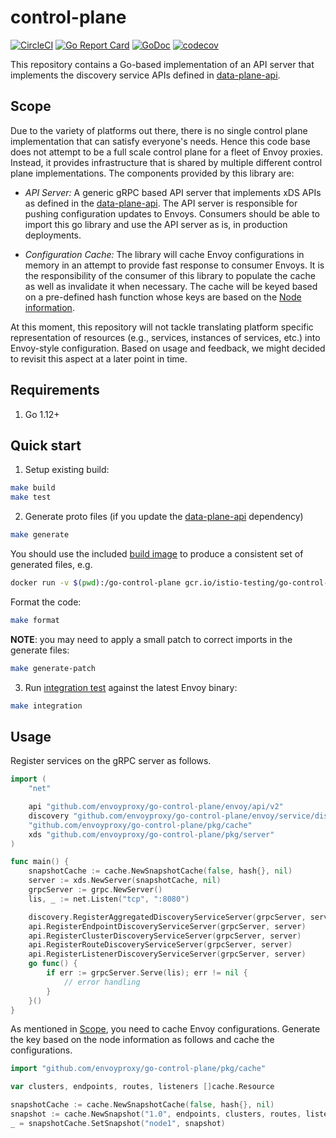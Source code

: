 # control-plane

[![CircleCI](https://circleci.com/gh/envoyproxy/go-control-plane.svg?style=svg)](https://circleci.com/gh/envoyproxy/go-control-plane)
[![Go Report Card](https://goreportcard.com/badge/github.com/envoyproxy/go-control-plane)](https://goreportcard.com/report/github.com/envoyproxy/go-control-plane)
[![GoDoc](https://godoc.org/github.com/envoyproxy/go-control-plane?status.svg)](https://godoc.org/github.com/envoyproxy/go-control-plane)
[![codecov](https://codecov.io/gh/envoyproxy/go-control-plane/branch/master/graph/badge.svg)](https://codecov.io/gh/envoyproxy/go-control-plane)


This repository contains a Go-based implementation of an API server that
implements the discovery service APIs defined in
[data-plane-api](https://github.com/envoyproxy/data-plane-api).

## Scope

Due to the variety of platforms out there, there is no single
control plane implementation that can satisfy everyone's needs. Hence this
code base does not attempt to be a full scale control plane for a fleet of
Envoy proxies. Instead, it provides infrastructure that is shared by
multiple different control plane implementations. The components provided
by this library are:

* _API Server:_ A generic gRPC based API server that implements xDS APIs as defined
  in the
  [data-plane-api](https://github.com/envoyproxy/data-plane-api). The API
  server is responsible for pushing configuration updates to
  Envoys. Consumers should be able to import this go library and use the
  API server as is, in production deployments.

* _Configuration Cache:_ The library will cache Envoy configurations in
memory in an attempt to provide fast response to consumer Envoys. It is the
responsibility of the consumer of this library to populate the cache as
well as invalidate it when necessary. The cache will be keyed based on a
pre-defined hash function whose keys are based on the
[Node information](https://github.com/envoyproxy/data-plane-api/blob/d4988844024d0bcff4bcd030552eabe3396203fa/api/base.proto#L26-L36).

At this moment, this repository will not tackle translating platform
specific representation of resources (e.g., services, instances of
services, etc.) into Envoy-style configuration. Based on usage and
feedback, we might decided to revisit this aspect at a later point in time.

## Requirements

1. Go 1.12+

## Quick start

1. Setup existing build:

```sh
make build
make test
```

2. Generate proto files (if you update the [data-plane-api](https://github.com/envoyproxy/data-plane-api)
dependency)

```sh
make generate
```

You should use the included [build image](Dockerfile.ci) to produce a consistent set of generated files, e.g.

```sh
docker run -v $(pwd):/go-control-plane gcr.io/istio-testing/go-control-plane-ci:latest make generate
```

Format the code:

```sh
make format
```

__NOTE__: you may need to apply a small patch to correct imports in the generate files:

```sh
make generate-patch
```

3. Run [integration test](pkg/test/main/README.md) against the latest Envoy binary:

```sh
make integration
```

## Usage

Register services on the gRPC server as follows.

```go
import (
	"net"

	api "github.com/envoyproxy/go-control-plane/envoy/api/v2"
	discovery "github.com/envoyproxy/go-control-plane/envoy/service/discovery/v2"
	"github.com/envoyproxy/go-control-plane/pkg/cache"
	xds "github.com/envoyproxy/go-control-plane/pkg/server"
)

func main() {
	snapshotCache := cache.NewSnapshotCache(false, hash{}, nil)
	server := xds.NewServer(snapshotCache, nil)
	grpcServer := grpc.NewServer()
	lis, _ := net.Listen("tcp", ":8080")

	discovery.RegisterAggregatedDiscoveryServiceServer(grpcServer, server)
	api.RegisterEndpointDiscoveryServiceServer(grpcServer, server)
	api.RegisterClusterDiscoveryServiceServer(grpcServer, server)
	api.RegisterRouteDiscoveryServiceServer(grpcServer, server)
	api.RegisterListenerDiscoveryServiceServer(grpcServer, server)
	go func() {
		if err := grpcServer.Serve(lis); err != nil {
			// error handling
		}
	}()
}
```

As mentioned in [Scope](https://github.com/envoyproxy/go-control-plane/blob/master/README.md#scope), you need to cache Envoy configurations.
Generate the key based on the node information as follows and cache the configurations.

```go
import "github.com/envoyproxy/go-control-plane/pkg/cache"

var clusters, endpoints, routes, listeners []cache.Resource

snapshotCache := cache.NewSnapshotCache(false, hash{}, nil)
snapshot := cache.NewSnapshot("1.0", endpoints, clusters, routes, listeners)
_ = snapshotCache.SetSnapshot("node1", snapshot)
```
